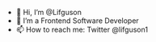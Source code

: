 - 👋 Hi, I’m @Lifguson
- 👀 I’m a Frontend Software Developer
- 📫 How to reach me: Twitter @lifguson1

<!---
Lifguson/Lifguson is a ✨ special ✨ repository because its `README.md` (this file) appears on your GitHub profile.
You can click the Preview link to take a look at your changes.
--->
